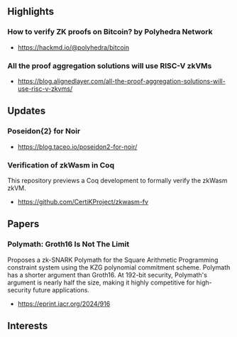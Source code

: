 ## Highlights
### How to verify ZK proofs on Bitcoin? by Polyhedra Network
- https://hackmd.io/@polyhedra/bitcoin
### All the proof aggregation solutions will use RISC-V zkVMs

- https://blog.alignedlayer.com/all-the-proof-aggregation-solutions-will-use-risc-v-zkvms/



## Updates
### Poseidon{2} for Noir

- https://blog.taceo.io/poseidon2-for-noir/

### Verification of zkWasm in Coq
This repository previews a Coq development to formally verify the zkWasm zkVM.
- https://github.com/CertiKProject/zkwasm-fv

## Papers
### Polymath: Groth16 Is Not The Limit
Proposes a zk-SNARK Polymath for the Square Arithmetic Programming constraint system using the KZG polynomial commitment scheme.  Polymath has a shorter argument than Groth16.  At 192-bit security, Polymath's argument is nearly half the size, making it highly competitive for high-security future applications.  
- https://eprint.iacr.org/2024/916

## Interests
